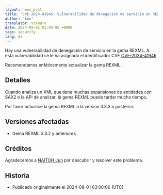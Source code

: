 ```yaml
---
layout: news_post
title: "CVE-2024-41946: Vulnerabilidad de denegación de servicio en REXML"
author: "kou"
translator: vtamara
date: 2024-08-01 03:00:00 +0000
tags: security
lang: es
---
```



Hay una vulnerabilidad de denegación de servicio en la gema
REXML.
A esta vulnerabilidad se le ha asignado el identificador CVE
[CVE-2024-41946](https://www.cve.org/CVERecord?id=CVE-2024-41946).

Recomendamos enfáticamente actualizar la gema REXML.


## Detalles

Cuando analiza un XML que tiene muchas expansiones de entidades con SAX2
o la API de analizar, la gema REXML puede tardar mucho tiempo.

Por favor actualice la gema REXML a la version 3.3.3 o posterior.

## Versiones afectadas

* Gema REXML 3.3.2 y anteriores

## Créditos

Agradecemos a [NAITOH Jun](https://github.com/naitoh) por descubrir y
resolver este problema.

## Historia

* Publicado originalmente el 2024-08-01 03:00:00 (UTC)
